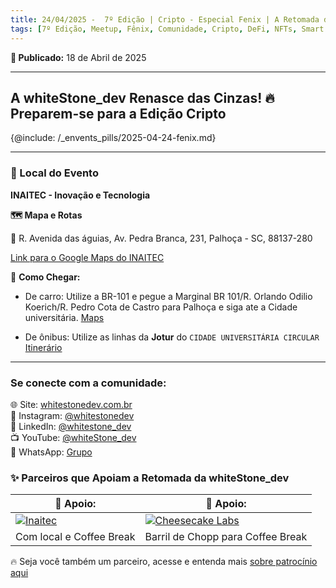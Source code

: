 ```yaml
---
title: 24/04/2025 -  7º Edição | Cripto - Especial Fenix | A Retomada da Comunidade Tech!
tags: [7º Edição, Meetup, Fênix, Comunidade, Cripto, DeFi, NFTs, Smart Contracts]
---
```


**📅 Publicado:** 18 de Abril de 2025

---

## A whiteStone_dev Renasce das Cinzas! 🔥 Preparem-se para a Edição Cripto

{@include: /_envents_pills/2025-04-24-fenix.md}

---

### 🏢 Local do Evento

**INAITEC - Inovação e Tecnologia**

**🗺️ Mapa e Rotas**

📍 R. Avenida das águias, Av. Pedra Branca, 231, Palhoça - SC, 88137-280

[Link para o Google Maps do INAITEC](https://maps.app.goo.gl/YN57VzadmgnQC9s28)

🚗 **Como Chegar:**

- De carro: Utilize a BR-101 e pegue a Marginal BR 101/R. Orlando Odilio Koerich/R. Pedro Cota de Castro para Palhoça e siga ate a Cidade universitária. [Maps](https://maps.app.goo.gl/YN57VzadmgnQC9s28)

- De ônibus: Utilize as linhas da **Jotur** do `CIDADE UNIVERSITÁRIA CIRCULAR` [Itinerário](https://www.jotur.com.br/horarios/palhoca,1/cidade-universitaria-pedra-branca,50#heading-4-162~692353)

---

### Se conecte com a comunidade:
🌐 Site: [whitestonedev.com.br](https://whitestonedev.com.br/)  
📸 Instagram: [@whitestonedev](https://www.instagram.com/whitestonedev/)  
🔗 LinkedIn: [@whitestone_dev](https://www.linkedin.com/company/whitestone-dev)  
📺 YouTube: [@whiteStone_dev](https://www.youtube.com/@whiteStone_dev)  
📱 WhatsApp: [Grupo](https://chat.whatsapp.com/LiB7z1n1Ahe3Ts0YD5uPoe)    


### ✨ Parceiros que Apoiam a Retomada da whiteStone_dev

<table>
  <thead>
    <tr>
      <th>🤝 Apoio:</th>
      <th>🤝 Apoio:</th>
    </tr>
  </thead>
  <tbody>
    <tr>
      <td style={{ textAlign: "center", padding: "10px" }}>
      <a
          href="https://www.inaitec.com.br/"
          target="_blank"
          rel="noopener noreferrer"
        >
        <img src="/img/inaitec_logo_3_small.png" alt="Inaitec" style={{ width: "100%" }} />
      </a>
      </td>
      <td style={{ textAlign: "center", padding: "10px" }}>
        <a
          href="https://cheesecakelabs.com/"
          target="_blank"
          rel="noopener noreferrer"
        >
          <img src="/img/cheesecakelabs.png" alt="Cheesecake Labs" style={{ width: "100%" }} />
        </a>
      </td>
    </tr>
    <tr>
      <td style={{ textAlign: "center", padding: "10px" }}>
        Com local e Coffee Break
      </td>
      <td style={{ textAlign: "center", padding: "10px" }}>
        Barril de Chopp para Coffee Break
      </td>
    </tr>
  </tbody>
</table>


🔥 Seja você também um parceiro, acesse e entenda mais [sobre patrocínio aqui](/eventos/patrocinio)
